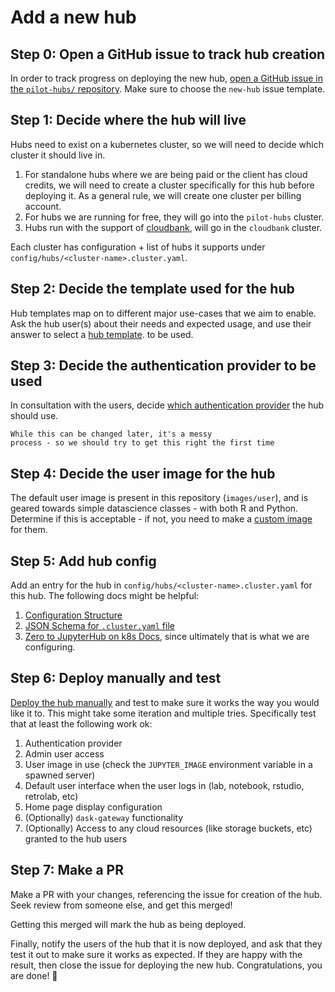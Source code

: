 # Add a new hub

## Step 0: Open a GitHub issue to track hub creation

In order to track progress on deploying the new hub, [open a GitHub issue in the
`pilot-hubs/` repository](https://github.com/2i2c-org/pilot-hubs/issues/new/choose).
Make sure to choose the `new-hub` issue template.

## Step 1: Decide where the hub will live

Hubs need to exist on a kubernetes cluster, so we will need to
decide which cluster it should live in.

1. For standalone hubs where we are being paid or the client has cloud
   credits, we will need to create a cluster specifically for this hub
   before deploying it. As a general rule, we will create one cluster per
   billing account.
2. For hubs we are running for free, they will go into the `pilot-hubs`
   cluster.
3. Hubs run with the support of [cloudbank](https://www.cloudbank.org/),
   will go in the `cloudbank` cluster.

Each cluster has configuration + list of hubs it supports under
`config/hubs/<cluster-name>.cluster.yaml`.

## Step 2: Decide the template used for the hub

Hub templates map on to different major use-cases that we aim to enable.
Ask the hub user(s) about their needs and expected usage, and use their answer to select a [hub template](../../topic/hub-templates.md).
to be used.

## Step 3: Decide the authentication provider to be used

In consultation with the users, decide
[which authentication provider](https://pilot.2i2c.org/en/latest/admin/configuration/login.html#authentication)
the hub should use.


```{note}
While this can be changed later, it's a messy
process - so we should try to get this right the first time
```

## Step 4: Decide the user image for the hub

The default user image is present in this repository (`images/user`),
and is geared towards simple datascience classes - with both R and
Python. Determine if this is acceptable - if not, you need to
make a [custom image](../configure/update-env.md) for them.

## Step 5: Add hub config

Add an entry for the hub in `config/hubs/<cluster-name>.cluster.yaml` for this hub.
The following docs might be helpful:

1. [Configuration Structure](../../topic/config.md)
2. [JSON Schema for `.cluster.yaml` file](https://github.com/2i2c-org/pilot-hubs/blob/master/config/hubs/schema.yaml)
3. [Zero to JupyterHub on k8s Docs](https://zero-to-jupyterhub.readthedocs.io/en/latest/), since ultimately
   that is what we are configuring.

## Step 6: Deploy manually and test

[Deploy the hub manually](./manual-deploy.md) and test to make sure it works
the way you would like it to. This might take some iteration and multiple
tries. Specifically test that at least the following work ok:

1. Authentication provider
2. Admin user access
3. User image in use (check the `JUPYTER_IMAGE` environment variable in a spawned server)
4. Default user interface when the user logs in (lab, notebook, rstudio, retrolab, etc)
5. Home page display configuration
6. (Optionally) `dask-gateway` functionality
7. (Optionally) Access to any cloud resources (like storage buckets, etc)
   granted to the hub users

## Step 7: Make a PR

Make a PR with your changes, referencing the issue for creation of the hub. Seek
review from someone else, and get this merged!

Getting this merged will mark the hub as being deployed.

Finally, notify the users of the hub that it is now deployed, and ask that they test it out to make sure it works as expected.
If they are happy with the result, then close the issue for deploying the new hub.
Congratulations, you are done! 🎉
